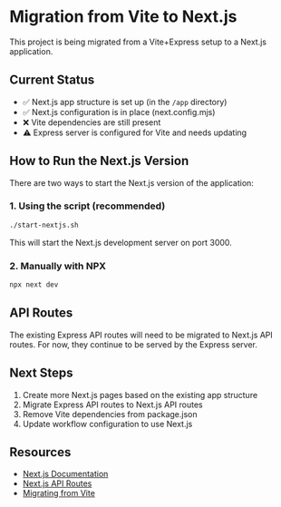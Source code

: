 # Migration from Vite to Next.js

This project is being migrated from a Vite+Express setup to a Next.js application.

## Current Status

- ✅ Next.js app structure is set up (in the `/app` directory)
- ✅ Next.js configuration is in place (next.config.mjs)
- ❌ Vite dependencies are still present
- ⚠️ Express server is configured for Vite and needs updating

## How to Run the Next.js Version

There are two ways to start the Next.js version of the application:

### 1. Using the script (recommended)

```bash
./start-nextjs.sh
```

This will start the Next.js development server on port 3000.

### 2. Manually with NPX

```bash
npx next dev
```

## API Routes

The existing Express API routes will need to be migrated to Next.js API routes.
For now, they continue to be served by the Express server.

## Next Steps

1. Create more Next.js pages based on the existing app structure
2. Migrate Express API routes to Next.js API routes
3. Remove Vite dependencies from package.json
4. Update workflow configuration to use Next.js

## Resources

- [Next.js Documentation](https://nextjs.org/docs)
- [Next.js API Routes](https://nextjs.org/docs/pages/building-your-application/routing/api-routes)
- [Migrating from Vite](https://nextjs.org/docs/pages/building-your-application/upgrading/from-vite)